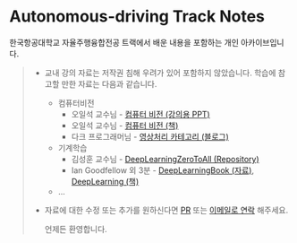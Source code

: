 # Autonomous-driving Track Notes
한국항공대학교 자율주행융합전공 트랙에서 배운 내용을 포함하는 개인 아카이브입니다.

> - 교내 강의 자료는 저작권 침해 우려가 있어 포함하지 않았습니다. 학습에 참고할 만한 자료는 다음과 같습니다.
>
>   - 컴퓨터비전
>     - 오일석 교수님 - [컴퓨터 비전 (강의용 PPT)](http://cv.jbnu.ac.kr/index.php?mid=cv)
>     - 오일석 교수님 - [컴퓨터 비전 (책)](http://www.hanbit.co.kr/store/books/look.php?p_code=B4536726709)
>     - 다크 프로그래머님 - [영상처리 카테고리 (블로그)](http://darkpgmr.tistory.com/category/%EC%98%81%EC%83%81%EC%B2%98%EB%A6%AC)
>   - 기계학습
>     - 김성훈 교수님 - [DeepLearningZeroToAll (Repository)](https://github.com/hunkim/DeepLearningZeroToAll)
>     - Ian Goodfellow 외 3분 - [DeepLearningBook (자료)](http://www.deeplearningbook.org/), [DeepLearning (책)](http://mitpress.mit.edu/books/deep-learning)
>   - ...
>
> - 자료에 대한 수정 또는 추가를 원하신다면 [PR](https://git-scm.com/book/ko/v2/GitHub-GitHub-%ED%94%84%EB%A1%9C%EC%A0%9D%ED%8A%B8%EC%97%90-%EA%B8%B0%EC%97%AC%ED%95%98%EA%B8%B0) 또는 [이메일로 연락](mailto:mgcation@naver.com) 해주세요.
>
>   언제든 환영합니다.

